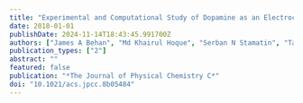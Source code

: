 ```yaml
---
title: "Experimental and Computational Study of Dopamine as an Electrochemical Probe of the Surface Nanostructure of Graphitized N-doped Carbon"
date: 2018-01-01
publishDate: 2024-11-14T18:43:45.991700Z
authors: ["James A Behan", "Md Khairul Hoque", "Serban N Stamatin", "Tatiana S Perova", "Laia Vilella-Arribas", "Max García-Melchor", "Paula E Colavita"]
publication_types: ["2"]
abstract: ""
featured: false
publication: "*The Journal of Physical Chemistry C*"
doi: "10.1021/acs.jpcc.8b05484"
---
```


